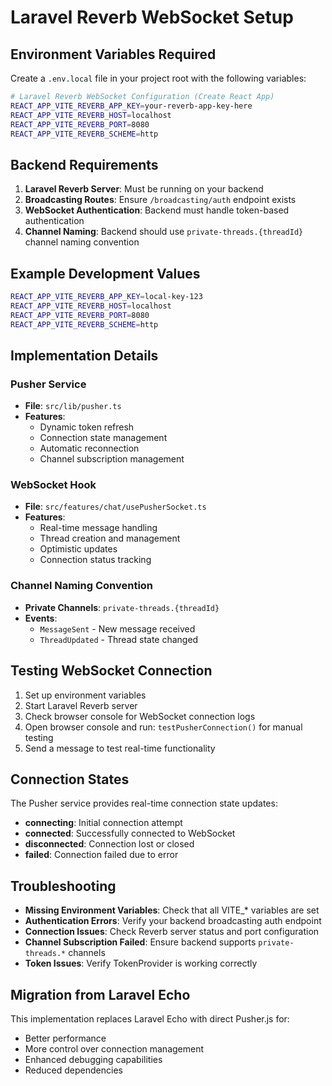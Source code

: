 # Laravel Reverb WebSocket Setup

## Environment Variables Required

Create a `.env.local` file in your project root with the following variables:

```bash
# Laravel Reverb WebSocket Configuration (Create React App)
REACT_APP_VITE_REVERB_APP_KEY=your-reverb-app-key-here
REACT_APP_VITE_REVERB_HOST=localhost
REACT_APP_VITE_REVERB_PORT=8080
REACT_APP_VITE_REVERB_SCHEME=http
```

## Backend Requirements

1. **Laravel Reverb Server**: Must be running on your backend
2. **Broadcasting Routes**: Ensure `/broadcasting/auth` endpoint exists
3. **WebSocket Authentication**: Backend must handle token-based authentication
4. **Channel Naming**: Backend should use `private-threads.{threadId}` channel naming convention

## Example Development Values

```bash
REACT_APP_VITE_REVERB_APP_KEY=local-key-123
REACT_APP_VITE_REVERB_HOST=localhost
REACT_APP_VITE_REVERB_PORT=8080
REACT_APP_VITE_REVERB_SCHEME=http
```

## Implementation Details

### Pusher Service

- **File**: `src/lib/pusher.ts`
- **Features**:
  - Dynamic token refresh
  - Connection state management
  - Automatic reconnection
  - Channel subscription management

### WebSocket Hook

- **File**: `src/features/chat/usePusherSocket.ts`
- **Features**:
  - Real-time message handling
  - Thread creation and management
  - Optimistic updates
  - Connection status tracking

### Channel Naming Convention

- **Private Channels**: `private-threads.{threadId}`
- **Events**:
  - `MessageSent` - New message received
  - `ThreadUpdated` - Thread state changed

## Testing WebSocket Connection

1. Set up environment variables
2. Start Laravel Reverb server
3. Check browser console for WebSocket connection logs
4. Open browser console and run: `testPusherConnection()` for manual testing
5. Send a message to test real-time functionality

## Connection States

The Pusher service provides real-time connection state updates:

- **connecting**: Initial connection attempt
- **connected**: Successfully connected to WebSocket
- **disconnected**: Connection lost or closed
- **failed**: Connection failed due to error

## Troubleshooting

- **Missing Environment Variables**: Check that all VITE\_\* variables are set
- **Authentication Errors**: Verify your backend broadcasting auth endpoint
- **Connection Issues**: Check Reverb server status and port configuration
- **Channel Subscription Failed**: Ensure backend supports `private-threads.*` channels
- **Token Issues**: Verify TokenProvider is working correctly

## Migration from Laravel Echo

This implementation replaces Laravel Echo with direct Pusher.js for:

- Better performance
- More control over connection management
- Enhanced debugging capabilities
- Reduced dependencies
